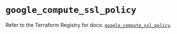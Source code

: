 # `google_compute_ssl_policy`

Refer to the Terraform Registry for docs: [`google_compute_ssl_policy`](https://registry.terraform.io/providers/hashicorp/google/5.25.0/docs/resources/compute_ssl_policy).
